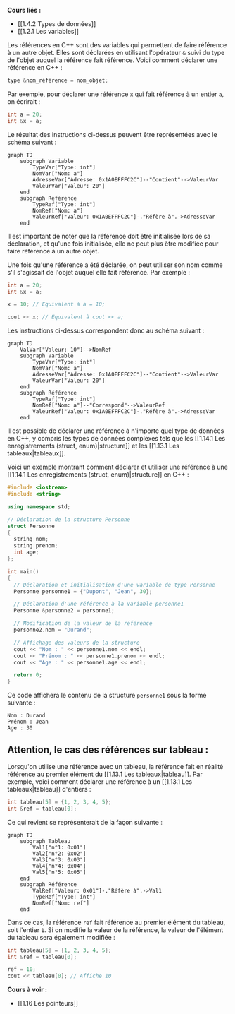 **Cours liés :**
- [[1.4.2 Types de données]]
- [[1.2.1 Les variables]]

Les références en C++ sont des variables qui permettent de faire référence à un autre objet. Elles sont déclarées en utilisant l'opérateur `&` suivi du type de l'objet auquel la référence fait référence. Voici comment déclarer une référence en C++ :

```cpp
type &nom_référence = nom_objet;
```

Par exemple, pour déclarer une référence `x` qui fait référence à un entier `a`, on écrirait :

```cpp
int a = 20;
int &x = a;
```

Le résultat des instructions ci-dessus peuvent être représentées avec le schéma suivant : 

```mermaid
graph TD
	subgraph Variable
		TypeVar["Type: int"]
		NomVar["Nom: a"]
		AdresseVar["Adresse: 0x1A0EFFFC2C"]--"Contient"-->ValeurVar
		ValeurVar["Valeur: 20"]
	end
	subgraph Référence
		TypeRef["Type: int"]
		NomRef["Nom: a"]
		ValeurRef["Valeur: 0x1A0EFFFC2C"]-."Réfère à".->AdresseVar
	end
```

Il est important de noter que la référence doit être initialisée lors de sa déclaration, et qu'une fois initialisée, elle ne peut plus être modifiée pour faire référence à un autre objet.

Une fois qu'une référence a été déclarée, on peut utiliser son nom comme s'il s'agissait de l'objet auquel elle fait référence. Par exemple :

```cpp
int a = 20;
int &x = a;

x = 10; // Equivalent à a = 10; 

cout << x; // Equivalent à cout << a;
```

Les instructions ci-dessus correspondent donc au schéma suivant : 

```mermaid
graph TD
	ValVar["Valeur: 10"]-->NomRef
	subgraph Variable
		TypeVar["Type: int"]
		NomVar["Nom: a"]
		AdresseVar["Adresse: 0x1A0EFFFC2C"]--"Contient"-->ValeurVar
		ValeurVar["Valeur: 20"]
	end
	subgraph Référence
		TypeRef["Type: int"]
		NomRef["Nom: a"]--"Correspond"-->ValeurRef
		ValeurRef["Valeur: 0x1A0EFFFC2C"]-."Réfère à".->AdresseVar
	end
```

Il est possible de déclarer une référence à n'importe quel type de données en C++, y compris les types de données complexes tels que les [[1.14.1 Les enregistrements (struct, enum)|structure]] et les [[1.13.1 Les tableaux|tableaux]].

Voici un exemple montrant comment déclarer et utiliser une référence à une [[1.14.1 Les enregistrements (struct, enum)|structure]] en C++ :

```cpp
#include <iostream>
#include <string>

using namespace std;

// Déclaration de la structure Personne
struct Personne 
{
  string nom;
  string prenom;
  int age;
};

int main() 
{
  // Déclaration et initialisation d'une variable de type Personne
  Personne personne1 = {"Dupont", "Jean", 30};

  // Déclaration d'une référence à la variable personne1
  Personne &personne2 = personne1;

  // Modification de la valeur de la référence
  personne2.nom = "Durand";

  // Affichage des valeurs de la structure
  cout << "Nom : " << personne1.nom << endl;
  cout << "Prénom : " << personne1.prenom << endl;
  cout << "Age : " << personne1.age << endl;

  return 0;
}
```

Ce code affichera le contenu de la structure `personne1` sous la forme suivante :

```
Nom : Durand
Prénom : Jean
Age : 30
```

## Attention, le cas des références sur tableau : 

Lorsqu'on utilise une référence avec un tableau, la référence fait en réalité référence au premier élément du [[1.13.1 Les tableaux|tableau]]. Par exemple, voici comment déclarer une référence à un [[1.13.1 Les tableaux|tableau]] d'entiers :

```cpp
int tableau[5] = {1, 2, 3, 4, 5};
int &ref = tableau[0];
```

Ce qui revient se représenterait de la façon suivante :

```mermaid
graph TD
	subgraph Tableau
		Val1["n°1: 0x01"]
		Val2["n°2: 0x02"]
		Val3["n°3: 0x03"]
		Val4["n°4: 0x04"]
		Val5["n°5: 0x05"]
	end
	subgraph Référence
		ValRef["Valeur: 0x01"]-."Réfère à".->Val1
		TypeRef["Type: int"]
		NomRef["Nom: ref"]
	end
```

Dans ce cas, la référence `ref` fait référence au premier élément du tableau, soit l'entier `1`. Si on modifie la valeur de la référence, la valeur de l'élément du tableau sera également modifiée :

```cpp
int tableau[5] = {1, 2, 3, 4, 5};
int &ref = tableau[0];

ref = 10;
cout << tableau[0]; // Affiche 10
```

**Cours à voir :**
- [[1.16 Les pointeurs]]